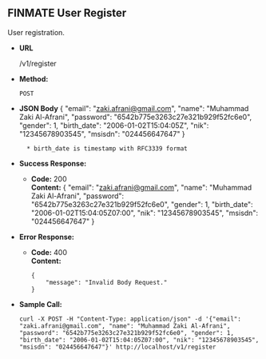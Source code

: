 **FINMATE User Register**
----
  User registration.

* **URL**

  /v1/register

* **Method:**

  `POST`

* **JSON Body**
        {
            "email": "zaki.afrani@gmail.com",
            "name": "Muhammad Zaki Al-Afrani",
            "password": "6542b775e3263c27e321b929f52fc6e0",
            "gender": 1,
            "birth_date": "2006-01-02T15:04:05Z",
            "nik": "12345678903545",
            "msisdn": "024456647647"
        }


        * birth_date is timestamp with RFC3339 format

* **Success Response:**

  * **Code:** 200 <br />
    **Content:**
        {
            "email": "zaki.afrani@gmail.com",
            "name": "Muhammad Zaki Al-Afrani",
            "password": "6542b775e3263c27e321b929f52fc6e0",
            "gender": 1,
            "birth_date": "2006-01-02T15:04:05Z07:00",
            "nik": "12345678903545",
            "msisdn": "024456647647"
        }

* **Error Response:**

  * **Code:** 400 <br />
    **Content:**

        {
            "message": "Invalid Body Request."
        }


* **Sample Call:**

  `curl -X POST -H "Content-Type: application/json" -d '{"email": "zaki.afrani@gmail.com", "name": "Muhammad Zaki Al-Afrani", "password": "6542b775e3263c27e321b929f52fc6e0", "gender": 1, "birth_date": "2006-01-02T15:04:05Z07:00", "nik": "12345678903545", "msisdn": "024456647647"}' http://localhost/v1/register`
